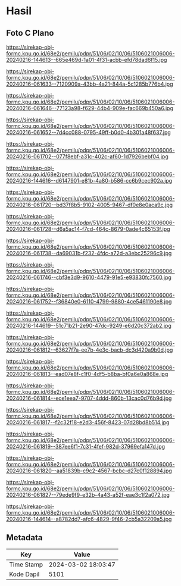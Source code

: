# Hasil

## Foto C Plano

https://sirekap-obj-formc.kpu.go.id/68e2/pemilu/pdpr/51/06/02/10/06/5106021006006-20240216-144613--665e469d-1a01-4f31-acbb-efd78dad6f15.jpg

https://sirekap-obj-formc.kpu.go.id/68e2/pemilu/pdpr/51/06/02/10/06/5106021006006-20240216-061633--7120909a-43bb-4a21-844a-5c1285b776b4.jpg

https://sirekap-obj-formc.kpu.go.id/68e2/pemilu/pdpr/51/06/02/10/06/5106021006006-20240216-061646--77123a98-f629-44b4-909e-fac669b450a6.jpg

https://sirekap-obj-formc.kpu.go.id/68e2/pemilu/pdpr/51/06/02/10/06/5106021006006-20240216-061652--7d4cc088-0795-49ff-b0d0-4b301a48f637.jpg

https://sirekap-obj-formc.kpu.go.id/68e2/pemilu/pdpr/51/06/02/10/06/5106021006006-20240216-061702--077f8ebf-a31c-402c-af60-1d7926bebf04.jpg

https://sirekap-obj-formc.kpu.go.id/68e2/pemilu/pdpr/51/06/02/10/06/5106021006006-20240216-144616--d6147901-e81b-4a80-b586-cc6b9cec902a.jpg

https://sirekap-obj-formc.kpu.go.id/68e2/pemilu/pdpr/51/06/02/10/06/5106021006006-20240216-061720--bd37f8b5-9102-4005-9467-df0e8e0aca9c.jpg

https://sirekap-obj-formc.kpu.go.id/68e2/pemilu/pdpr/51/06/02/10/06/5106021006006-20240216-061728--d6a5ac14-f7cd-464c-8679-0ade4c65153f.jpg

https://sirekap-obj-formc.kpu.go.id/68e2/pemilu/pdpr/51/06/02/10/06/5106021006006-20240216-061738--da69031b-f232-4fdc-a72d-a3ebc25296c9.jpg

https://sirekap-obj-formc.kpu.go.id/68e2/pemilu/pdpr/51/06/02/10/06/5106021006006-20240216-061746--cbf3e3d9-9610-4479-91e5-e93830fc7560.jpg

https://sirekap-obj-formc.kpu.go.id/68e2/pemilu/pdpr/51/06/02/10/06/5106021006006-20240216-061752--f36840e0-6110-4799-9880-4ce5461190e8.jpg

https://sirekap-obj-formc.kpu.go.id/68e2/pemilu/pdpr/51/06/02/10/06/5106021006006-20240216-144619--51c71b21-2e90-47dc-9249-e6d20c372ab2.jpg

https://sirekap-obj-formc.kpu.go.id/68e2/pemilu/pdpr/51/06/02/10/06/5106021006006-20240216-061812--63627f7a-ee7b-4e3c-bacb-dc3d420a9b0d.jpg

https://sirekap-obj-formc.kpu.go.id/68e2/pemilu/pdpr/51/06/02/10/06/5106021006006-20240216-061813--ead07e8f-c1f0-4df5-b8ba-bf0a6e0a868e.jpg

https://sirekap-obj-formc.kpu.go.id/68e2/pemilu/pdpr/51/06/02/10/06/5106021006006-20240216-061814--ece1eea7-9707-4ddd-860b-13cac0d76b9d.jpg

https://sirekap-obj-formc.kpu.go.id/68e2/pemilu/pdpr/51/06/02/10/06/5106021006006-20240216-061817--f2c32f18-e2d3-456f-8423-07d28bd8b514.jpg

https://sirekap-obj-formc.kpu.go.id/68e2/pemilu/pdpr/51/06/02/10/06/5106021006006-20240216-061819--387ee6f1-7c31-4fef-982d-37969efa147d.jpg

https://sirekap-obj-formc.kpu.go.id/68e2/pemilu/pdpr/51/06/02/10/06/5106021006006-20240216-061820--aa51839b-c9c2-4567-bcbc-d27c0f128894.jpg

https://sirekap-obj-formc.kpu.go.id/68e2/pemilu/pdpr/51/06/02/10/06/5106021006006-20240216-061827--79ede9f9-e32b-4a43-a52f-eae3c1f2a072.jpg

https://sirekap-obj-formc.kpu.go.id/68e2/pemilu/pdpr/51/06/02/10/06/5106021006006-20240216-144614--a8782dd7-afc6-4829-9f46-2cb5a32209a5.jpg


## Metadata

| Key        | Value               |
| ---------- | ------------------- |
| Time Stamp | 2024-03-02 18:03:47 |
| Kode Dapil | 5101                |




